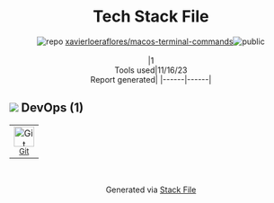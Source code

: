 <!--
--- Readme.md Snippet without images Start ---
## Tech Stack
xavierloeraflores/macos-terminal-commands is built on the following main stack:


Full tech stack [here](/techstack.md)
--- Readme.md Snippet without images End ---

--- Readme.md Snippet with images Start ---
## Tech Stack
xavierloeraflores/macos-terminal-commands is built on the following main stack:


Full tech stack [here](/techstack.md)
--- Readme.md Snippet with images End ---
-->
<div align="center">

# Tech Stack File
![](https://img.stackshare.io/repo.svg "repo") [xavierloeraflores/macos-terminal-commands](https://github.com/xavierloeraflores/macos-terminal-commands)![](https://img.stackshare.io/public_badge.svg "public")
<br/><br/>
|1<br/>Tools used|11/16/23 <br/>Report generated|
|------|------|
</div>

## <img src='https://img.stackshare.io/devops.svg'/> DevOps (1)
<table><tr>
  <td align='center'>
  <img width='36' height='36' src='https://img.stackshare.io/service/1046/git.png' alt='Git'>
  <br>
  <sub><a href="http://git-scm.com/">Git</a></sub>
  <br>
  <sub></sub>
</td>

</tr>
</table>

<br/>
<div align='center'>

Generated via [Stack File](https://github.com/marketplace/stack-file)
